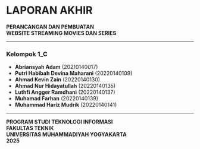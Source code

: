 # LAPORAN AKHIR  
**PERANCANGAN DAN PEMBUATAN**  
**WEBSITE STREAMING MOVIES DAN SERIES**  

---

### **Kelompok 1_C**
- **Abriansyah Adam** (20210140017)  
- **Putri Habibah Devina Maharani** (20220140109)  
- **Ahmad Kevin Zain** (20220140130)  
- **Ahmad Nur Hidayatullah** (20220140135)  
- **Luthfi Angger Ramdhani** (20220140137)  
- **Muhamad Farhan** (20220140139)  
- **Muhammad Hariz Mudrik** (20220140141)  

---

**PROGRAM STUDI TEKNOLOGI INFORMASI**  
**FAKULTAS TEKNIK**  
**UNIVERSITAS MUHAMMADIYAH YOGYAKARTA**  
**2025**  
